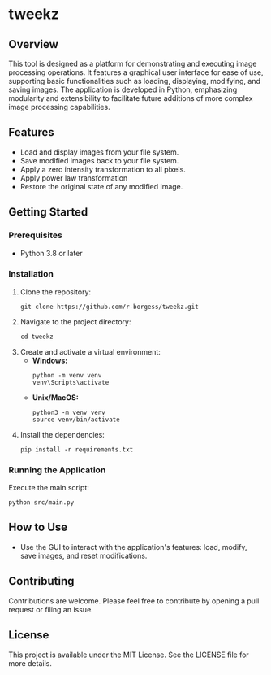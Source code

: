 # tweekz

## Overview

This tool is designed as a platform for demonstrating and executing image processing operations. It features a graphical user interface for ease of use, supporting basic functionalities such as loading, displaying, modifying, and saving images. The application is developed in Python, emphasizing modularity and extensibility to facilitate future additions of more complex image processing capabilities.

## Features

- Load and display images from your file system.
- Save modified images back to your file system.
- Apply a zero intensity transformation to all pixels.
- Apply power law transformation
- Restore the original state of any modified image.

## Getting Started

### Prerequisites

- Python 3.8 or later

### Installation

1. Clone the repository:
   ```
   git clone https://github.com/r-borgess/tweekz.git
   ```
2. Navigate to the project directory:
   ```
   cd tweekz
   ```
3. Create and activate a virtual environment:
   - **Windows:**
     ```
     python -m venv venv
     venv\Scripts\activate
     ```
   - **Unix/MacOS:**
     ```
     python3 -m venv venv
     source venv/bin/activate
     ```
4. Install the dependencies:
   ```
   pip install -r requirements.txt
   ```

### Running the Application

Execute the main script:
```
python src/main.py
```

## How to Use

- Use the GUI to interact with the application's features: load, modify, save images, and reset modifications.

## Contributing

Contributions are welcome. Please feel free to contribute by opening a pull request or filing an issue.

## License

This project is available under the MIT License. See the LICENSE file for more details.
